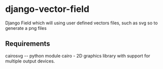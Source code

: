 django-vector-field
===================

Django Field which will using user defined vectors files, such as svg so to generate a png files

Requirements
------------

cairosvg -- python module
cairo - 2D graphics library with support for multiple output devices.

